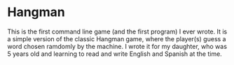 # Hangman
This is the first command line game (and the first program) I ever wrote.
It is a simple version of the classic Hangman game, where the player(s) guess a word chosen ramdomly by the machine.
I wrote it for my daughter, who was 5 years old and learning to read and write English and Spanish at the time. 

